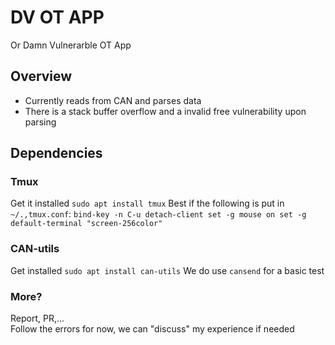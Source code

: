 # DV OT APP
Or Damn Vulnerarble OT App

## Overview
* Currently reads from CAN and parses data
* There is a stack buffer overflow and a invalid free vulnerability upon parsing

## Dependencies
### Tmux
Get it installed `sudo apt install tmux`
Best if the following is put in `~/.,tmux.conf`: 
    ```
    bind-key -n C-u detach-client
    set -g mouse on
    set -g default-terminal "screen-256color"
    ```

### CAN-utils
Get installed `sudo apt install can-utils`
We do use `cansend` for a basic test

### More?
Report, PR,...    
Follow the errors for now, we can "discuss" my experience if needed



